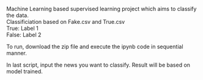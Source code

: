 Machine Learning based supervised learning project which aims to classify the data. <br>
Classificiation based on Fake.csv and True.csv<br>
True: Label 1<br>
False: Label 2<br>

To run, download the zip file and execute the ipynb code in sequential manner. <br>

In last script, input the news you want to classify. Result will be based on model trained. <br>
